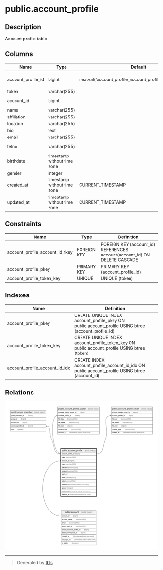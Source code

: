 # public.account_profile

## Description

Account profile table

## Columns

| Name               | Type                        | Default                                                     | Nullable | Children                                                                                                                                                                        | Parents                             | Comment            |
| ------------------ | --------------------------- | ----------------------------------------------------------- | -------- | ------------------------------------------------------------------------------------------------------------------------------------------------------------------------------- | ----------------------------------- | ------------------ |
| account_profile_id | bigint                      | nextval('account_profile_account_profile_id_seq'::regclass) | false    | [public.group_member](public.group_member.md) [public.account_profile_avatar](public.account_profile_avatar.md) [public.account_profile_cover](public.account_profile_cover.md) |                                     | Account profile ID |
| token              | varchar(255)                |                                                             | false    |                                                                                                                                                                                 |                                     | Token              |
| account_id         | bigint                      |                                                             | false    |                                                                                                                                                                                 | [public.account](public.account.md) | Account ID         |
| name               | varchar(255)                |                                                             | false    |                                                                                                                                                                                 |                                     | Name               |
| affiliation        | varchar(255)                |                                                             | true     |                                                                                                                                                                                 |                                     | Affiliation        |
| location           | varchar(255)                |                                                             | true     |                                                                                                                                                                                 |                                     | Location           |
| bio                | text                        |                                                             | true     |                                                                                                                                                                                 |                                     | Biography          |
| email              | varchar(255)                |                                                             | true     |                                                                                                                                                                                 |                                     | Email              |
| telno              | varchar(255)                |                                                             | true     |                                                                                                                                                                                 |                                     | Telephone number   |
| birthdate          | timestamp without time zone |                                                             | true     |                                                                                                                                                                                 |                                     | Birthdate          |
| gender             | integer                     |                                                             | true     |                                                                                                                                                                                 |                                     | Gender             |
| created_at         | timestamp without time zone | CURRENT_TIMESTAMP                                           | false    |                                                                                                                                                                                 |                                     | Create date        |
| updated_at         | timestamp without time zone | CURRENT_TIMESTAMP                                           | false    |                                                                                                                                                                                 |                                     | Update date        |

## Constraints

| Name                            | Type        | Definition                                                                |
| ------------------------------- | ----------- | ------------------------------------------------------------------------- |
| account_profile_account_id_fkey | FOREIGN KEY | FOREIGN KEY (account_id) REFERENCES account(account_id) ON DELETE CASCADE |
| account_profile_pkey            | PRIMARY KEY | PRIMARY KEY (account_profile_id)                                          |
| account_profile_token_key       | UNIQUE      | UNIQUE (token)                                                            |

## Indexes

| Name                           | Definition                                                                                          |
| ------------------------------ | --------------------------------------------------------------------------------------------------- |
| account_profile_pkey           | CREATE UNIQUE INDEX account_profile_pkey ON public.account_profile USING btree (account_profile_id) |
| account_profile_token_key      | CREATE UNIQUE INDEX account_profile_token_key ON public.account_profile USING btree (token)         |
| account_profile_account_id_idx | CREATE INDEX account_profile_account_id_idx ON public.account_profile USING btree (account_id)      |

## Relations

![er](public.account_profile.svg)

---

> Generated by [tbls](https://github.com/k1LoW/tbls)
